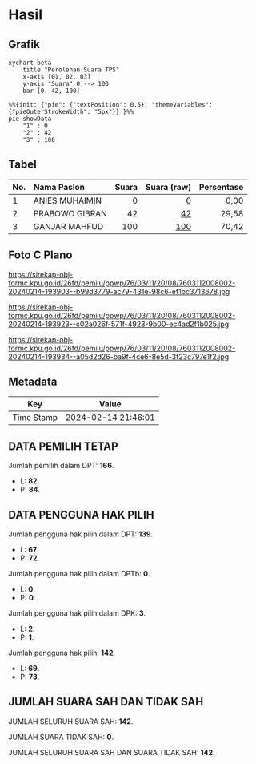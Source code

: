 # Hasil

## Grafik

```mermaid
xychart-beta
    title "Perolehan Suara TPS"
    x-axis [01, 02, 03]
    y-axis "Suara" 0 --> 100
    bar [0, 42, 100]
```

```mermaid
%%{init: {"pie": {"textPosition": 0.5}, "themeVariables": {"pieOuterStrokeWidth": "5px"}} }%%
pie showData
    "1" : 0
    "2" : 42
    "3" : 100
```

## Tabel

| No. | Nama Paslon    | Suara | Suara (raw) | Persentase |
|:--- |:-------------- | -----:| -----------:| ----------:|
| 1   | ANIES MUHAIMIN | 0     | [0][p-1]    | 0,00       |
| 2   | PRABOWO GIBRAN | 42    | [42][p-2]   | 29,58      |
| 3   | GANJAR MAHFUD  | 100   | [100][p-3]  | 70,42      |


[p-1]: https://github.com/gigit-pemilu/pemilu-2024-76-sulawesi-barat/blob/main/pilpres/hitung-suara/sub/76-sulawesi-barat/sub/03-mamasa/sub/11-bambang/sub/2008-limbadebata/sub/002-tps/sub/paslon-1.txt
[p-2]: https://github.com/gigit-pemilu/pemilu-2024-76-sulawesi-barat/blob/main/pilpres/hitung-suara/sub/76-sulawesi-barat/sub/03-mamasa/sub/11-bambang/sub/2008-limbadebata/sub/002-tps/sub/paslon-2.txt
[p-3]: https://github.com/gigit-pemilu/pemilu-2024-76-sulawesi-barat/blob/main/pilpres/hitung-suara/sub/76-sulawesi-barat/sub/03-mamasa/sub/11-bambang/sub/2008-limbadebata/sub/002-tps/sub/paslon-3.txt

## Foto C Plano

https://sirekap-obj-formc.kpu.go.id/26fd/pemilu/ppwp/76/03/11/20/08/7603112008002-20240214-193903--b99d3779-ac79-431e-98c6-ef1bc3713678.jpg

https://sirekap-obj-formc.kpu.go.id/26fd/pemilu/ppwp/76/03/11/20/08/7603112008002-20240214-193923--c02a026f-571f-4923-9b00-ec4ad2f1b025.jpg

https://sirekap-obj-formc.kpu.go.id/26fd/pemilu/ppwp/76/03/11/20/08/7603112008002-20240214-193934--a05d2d26-ba9f-4ce6-8e5d-3f23c797e1f2.jpg


## Metadata

| Key        | Value               |
| ---------- | ------------------- |
| Time Stamp | 2024-02-14 21:46:01 |


## DATA PEMILIH TETAP

Jumlah pemilih dalam DPT: **166**.
 * L: **82**.
 * P: **84**.

## DATA PENGGUNA HAK PILIH

Jumlah pengguna hak pilih dalam DPT: **139**.
 * L: **67**.
 * P: **72**.

Jumlah pengguna hak pilih dalam DPTb: **0**.
 * L: **0**.
 * P: **0**.

Jumlah pengguna hak pilih dalam DPK: **3**.
 * L: **2**.
 * P: **1**.

Jumlah pengguna hak pilih: **142**.
 * L: **69**.
 * P: **73**.

## JUMLAH SUARA SAH DAN TIDAK SAH

JUMLAH SELURUH SUARA SAH: **142**.

JUMLAH SUARA TIDAK SAH: **0**.

JUMLAH SELURUH SUARA SAH DAN SUARA TIDAK SAH: **142**.


